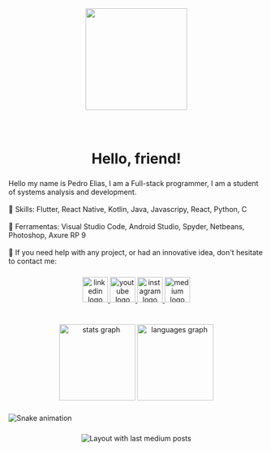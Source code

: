 <div align="center">
  <img height="200" src="https://drive.google.com/file/d/1HLqyEIokFzDxigf7L2zlMDNPPK82H0nB/view?usp=sharing"  />
</div>

###

<br clear="both">

<h1 align="center">Hello, friend!</h1>

###

<p align="left">Hello my name is Pedro Elias, I am a Full-stack programmer, I am a student of systems analysis and development.<br><br>🦄 Skills: Flutter, React Native, Kotlin, Java, Javascripy, React, Python, C<br><br>💼 Ferramentas: Visual Studio Code, Android Studio, Spyder, Netbeans, Photoshop, Axure RP 9<br><br>💌 If you need help with any project, or had an innovative idea, don't hesitate to contact me:</p>

###

<div align="center">
  <a href="https://www.linkedin.com/in/pedro-sousa-figueredo/" target="_blank">
    <img src="https://img.shields.io/static/v1?message=LinkedIn&logo=linkedin&label=&color=0077B5&logoColor=white&labelColor=&style=for-the-badge" height="50" alt="linkedin logo"  />
  </a>
  <a href="https://www.youtube.com/channel/UCRjyAjmKLzjcY_3TwO_V3TA" target="_blank">
    <img src="https://img.shields.io/static/v1?message=Youtube&logo=youtube&label=&color=FF0000&logoColor=white&labelColor=&style=for-the-badge" height="50" alt="youtube logo"  />
  </a>
  <a href="https://www.instagram.com/codezone_oficial/" target="_blank">
    <img src="https://img.shields.io/static/v1?message=Instagram&logo=instagram&label=&color=E4405F&logoColor=white&labelColor=&style=for-the-badge" height="50" alt="instagram logo"  />
  </a>
  <a href="https://medium.com/@epedro520" target="_blank">
    <img src="https://img.shields.io/static/v1?message=Medium&logo=medium&label=&color=12100E&logoColor=white&labelColor=&style=for-the-badge" height="50" alt="medium logo"  />
  </a>
</div>

###

<br clear="both">

<div align="center">
  <img src="https://github-readme-stats.vercel.app/api?hide_title=false&hide_rank=false&show_icons=true&include_all_commits=true&count_private=true&disable_animations=false&theme=solarized-dark&locale=en&hide_border=false&username=pedroelias520" height="150" alt="stats graph"  />
  <img src="https://github-readme-stats.vercel.app/api/top-langs?locale=en&hide_title=true&layout=compact&card_width=320&langs_count=5&theme=dracula&hide_border=true&username=pedroelias520" height="150" alt="languages graph"  />
</div>

###

<img href="https://raw.githubusercontent.com/pedroelias/pedroelias/blob/output/snake.svg" alt="Snake animation" />

###

<div align="center">
  <img src="https://github-read-medium-git-main.pahlevikun.vercel.app/latest?limit=2&username=@epedro520&theme=radical" alt="Layout with last medium posts"  />
</div>

###
